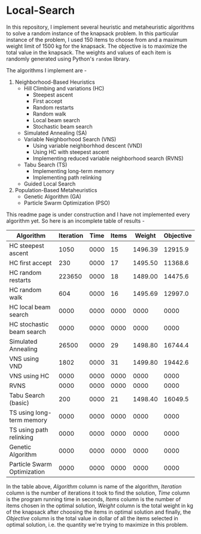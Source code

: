 # Local-Search
In this repository, I implement several heuristic and metaheuristic algorithms to
solve a random instance of the knapsack problem. In this particular instance of the
problem, I used 150 items to choose from and a maximum weight limit of 1500 kg
for the knapsack. The objective is to maximize the total value in the knapsack.
The weights and values of each item is randomly generated using Python's `random`
library.

The algorithms I implement are -

1. Neighborhood-Based Heuristics
	- Hill Climbing and variations (HC)
		- Steepest ascent
		- First accept
		- Random restarts
		- Random walk
		- Local beam search
		- Stochastic beam search
	- Simulated Annealing (SA)
	- Variable Neighborhood Search (VNS)
		- Using variable neighborhhod descent (VND)
		- Using HC with steepest ascent
		- Implementing reduced variable neighborhood search (RVNS)
	- Tabu Search (TS)
		- Implementing long-term memory
		- Implementing path relinking
	- Guided Local Search
2. Population-Based Metaheuristics
	- Genetic Algorithm (GA)
	- Particle Swarm Optimization (PSO)

This readme page is under construction and I have not implemented every
algorithm yet. So here is an incomplete table of results -

| Algorithm | Iteration | Time | Items | Weight | Objective |
| --------- | --------- | ---- | ----- | ------ | --------- |
| HC steepest ascent | 1050 | 0000 | 15 | 1496.39 | 12915.9 |
| HC first accept | 230 | 0000 | 17 | 1495.50 | 11368.6 |
| HC random restarts | 223650 | 0000 | 18 | 1489.00 | 14475.6 |
| HC random walk | 604 | 0000 | 16 | 1495.69 | 12997.0 |
| HC local beam search | 0000 | 0000 | 0000 | 0000 | 0000 |
| HC stochastic beam search | 0000 | 0000 | 0000 | 0000 | 0000 |
| Simulated Annealing | 26500 | 0000 | 29 | 1498.80 | 16744.4 |
| VNS using VND | 1802 | 0000 | 31 | 1499.80 | 19442.6 |
| VNS using HC | 0000 | 0000 | 0000 | 0000 | 0000 |
| RVNS | 0000 | 0000 | 0000 | 0000 | 0000 |
| Tabu Search (basic) | 200 | 0000 | 21 | 1498.40 | 16049.5 |
| TS using long-term memory | 0000 | 0000 | 0000 | 0000 | 0000 |
| TS using path relinking | 0000 | 0000 | 0000 | 0000 | 0000 |
| Genetic Algorithm | 0000 | 0000 | 0000 | 0000 | 0000 |
| Particle Swarm Optimization | 0000 | 0000 | 0000 | 0000 | 0000 |

In the table above, *Algorithm* column is name of the algorithm, *Iteration*
column is the number of iterations it took to find the solution, *Time* column is
the program running time in seconds, *Items* column is the number of items chosen
in the optimal solution, *Weight* column is the total weight in kg of the
knapsack after choosing the items in optimal solution and finally, the *Objective*
column is the total value in dollar of all the items selected in optimal solution,
i.e. the quantity we're trying to maximize in this problem.
